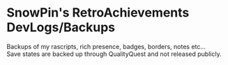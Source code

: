 # SnowPin's RetroAchievements DevLogs/Backups

Backups of my rascripts, rich presence, badges, borders, notes etc...
<br>
Save states are backed up through QualityQuest and not released publicly.
